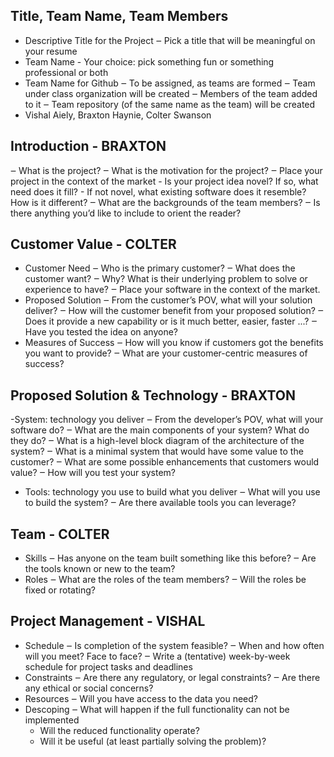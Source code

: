 ## Title, Team Name, Team Members
- Descriptive Title for the Project
    ‒ Pick a title that will be meaningful on your resume
- Team Name - Your choice: pick something fun or something professional or both
- Team Name for Github
    ‒ To be assigned, as teams are formed
    ‒ Team under class organization will be created
    ‒ Members of the team added to it
    ‒ Team repository (of the same name as the team) will be created
- Vishal Aiely, Braxton Haynie, Colter Swanson

## Introduction - BRAXTON
‒ What is the project?
‒ What is the motivation for the project?
‒ Place your project in the context of the market
    - Is your project idea novel? If so, what need does it fill?
    - If not novel, what existing software does it resemble? How is it different? ‒ What are the backgrounds of the team members?
‒ Is there anything you’d like to include to orient the reader?

## Customer Value - COLTER 
- Customer Need
    ‒ Who is the primary customer?
    ‒ What does the customer want?
    ‒ Why? What is their underlying problem to solve or experience to have? ‒ Place your software in the context of the market.
- Proposed Solution
    ‒ From the customer’s POV, what will your solution deliver?
    ‒ How will the customer benefit from your proposed solution?
    ‒ Does it provide a new capability or is it much better, easier, faster ...? ‒ Have you tested the idea on anyone?
- Measures of Success
    ‒ How will you know if customers got the benefits you want to provide? ‒ What are your customer-centric measures of success?

## Proposed Solution & Technology - BRAXTON
-System: technology you deliver
    ‒ From the developer’s POV, what will your software do?
    ‒ What are the main components of your system? What do they do?
    ‒ What is a high-level block diagram of the architecture of the system?
    ‒ What is a minimal system that would have some value to the customer? ‒ What are some possible enhancements that customers would value?
    ‒ How will you test your system?
- Tools: technology you use to build what you deliver ‒ What will you use to build the system?
    ‒ Are there available tools you can leverage?

## Team - COLTER
- Skills
    ‒ Has anyone on the team built something like this before? ‒ Are the tools known or new to the team?
- Roles
    ‒ What are the roles of the team members? ‒ Will the roles be fixed or rotating?

## Project Management - VISHAL
- Schedule
    ‒ Is completion of the system feasible?
    ‒ When and how often will you meet? Face to face?
    ‒ Write a (tentative) week-by-week schedule for project tasks and deadlines
- Constraints
    ‒ Are there any regulatory, or legal constraints? ‒ Are there any ethical or social concerns?
- Resources
    ‒ Will you have access to the data you need?
- Descoping
    ‒ What will happen if the full functionality can not be implemented
    - Will the reduced functionality operate?
    - Will it be useful (at least partially solving the problem)?

